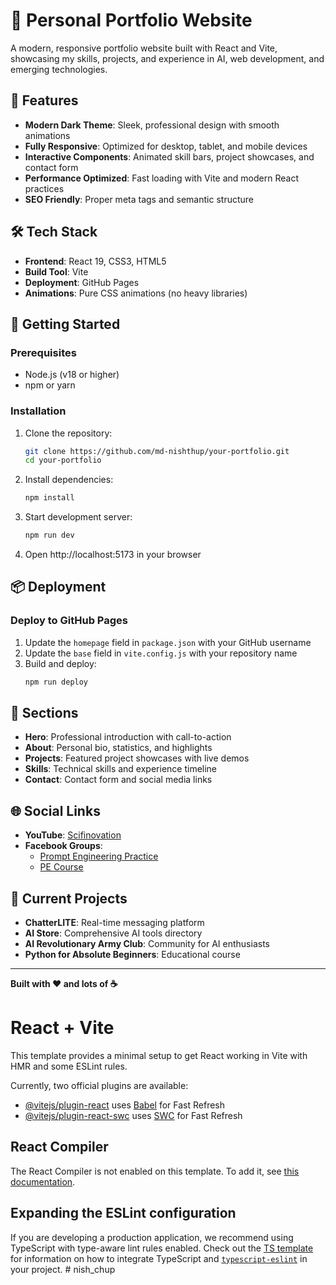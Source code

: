 
# 🚀 Personal Portfolio Website

A modern, responsive portfolio website built with React and Vite, showcasing my skills, projects, and experience in AI, web development, and emerging technologies.

## 🌟 Features

- **Modern Dark Theme**: Sleek, professional design with smooth animations
- **Fully Responsive**: Optimized for desktop, tablet, and mobile devices
- **Interactive Components**: Animated skill bars, project showcases, and contact form
- **Performance Optimized**: Fast loading with Vite and modern React practices
- **SEO Friendly**: Proper meta tags and semantic structure

## 🛠️ Tech Stack

- **Frontend**: React 19, CSS3, HTML5
- **Build Tool**: Vite
- **Deployment**: GitHub Pages
- **Animations**: Pure CSS animations (no heavy libraries)

## 🚀 Getting Started

### Prerequisites
- Node.js (v18 or higher)
- npm or yarn

### Installation
1. Clone the repository:
   ```bash
   git clone https://github.com/md-nishthup/your-portfolio.git
   cd your-portfolio
   ```

2. Install dependencies:
   ```bash
   npm install
   ```

3. Start development server:
   ```bash
   npm run dev
   ```

4. Open http://localhost:5173 in your browser

## 📦 Deployment

### Deploy to GitHub Pages
1. Update the `homepage` field in `package.json` with your GitHub username
2. Update the `base` field in `vite.config.js` with your repository name
3. Build and deploy:
   ```bash
   npm run deploy
   ```

## 🎯 Sections

- **Hero**: Professional introduction with call-to-action
- **About**: Personal bio, statistics, and highlights
- **Projects**: Featured project showcases with live demos
- **Skills**: Technical skills and experience timeline
- **Contact**: Contact form and social media links

## 🌐 Social Links

- **YouTube**: [Scifinovation](https://www.youtube.com/@Scifinovation-566)
- **Facebook Groups**: 
  - [Prompt Engineering Practice](https://www.facebook.com/share/g/1Cd59Td2FZ/)
  - [PE Course](https://www.facebook.com/share/g/1BKEkQxSBk/)

## 🚧 Current Projects

- **ChatterLITE**: Real-time messaging platform
- **AI Store**: Comprehensive AI tools directory
- **AI Revolutionary Army Club**: Community for AI enthusiasts
- **Python for Absolute Beginners**: Educational course

---

**Built with ❤️ and lots of ☕**



# React + Vite

This template provides a minimal setup to get React working in Vite with HMR and some ESLint rules.

Currently, two official plugins are available:

- [@vitejs/plugin-react](https://github.com/vitejs/vite-plugin-react/blob/main/packages/plugin-react) uses [Babel](https://babeljs.io/) for Fast Refresh
- [@vitejs/plugin-react-swc](https://github.com/vitejs/vite-plugin-react/blob/main/packages/plugin-react-swc) uses [SWC](https://swc.rs/) for Fast Refresh

## React Compiler

The React Compiler is not enabled on this template. To add it, see [this documentation](https://react.dev/learn/react-compiler/installation).

## Expanding the ESLint configuration

If you are developing a production application, we recommend using TypeScript with type-aware lint rules enabled. Check out the [TS template](https://github.com/vitejs/vite/tree/main/packages/create-vite/template-react-ts) for information on how to integrate TypeScript and [`typescript-eslint`](https://typescript-eslint.io) in your project.
#   n i s h _ c h u p  
 